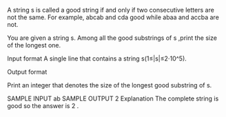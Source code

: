 A string s is called a good string if and only if two consecutive letters are not the same. For example, abcab and  cda good while abaa and accba are not.

You are given a string s. Among all the good substrings of s ,print the size of the longest one.

Input format
A single line that contains a string 
s(1≤|s|≤2⋅10^5).

Output format

Print an integer that denotes the size of the longest good substring of s.

SAMPLE INPUT 
ab
SAMPLE OUTPUT 
2
Explanation
The complete string is good so the answer is 
2
.